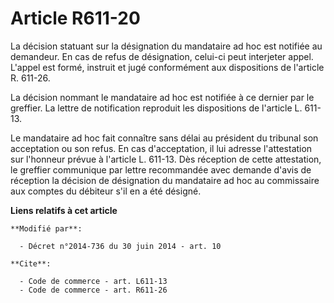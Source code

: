 # Article R611-20

La décision statuant sur la désignation du mandataire ad hoc est notifiée au demandeur. En cas de refus de désignation,
celui-ci peut interjeter appel. L'appel est formé, instruit et jugé conformément aux dispositions de l'article R. 611-26. 

La décision nommant le mandataire ad hoc est notifiée à ce dernier par le greffier. La lettre de notification reproduit les
dispositions de l'article L. 611-13. 

Le mandataire ad hoc fait connaître sans délai au président du tribunal son acceptation ou son refus. En cas d'acceptation,
il lui adresse l'attestation sur l'honneur prévue à l'article L. 611-13. Dès réception de cette attestation, le greffier
communique par lettre recommandée avec demande d'avis de réception la décision de désignation du mandataire ad hoc au
commissaire aux comptes du débiteur s'il en a été désigné.

**Liens relatifs à cet article**

	**Modifié par**:

	  - Décret n°2014-736 du 30 juin 2014 - art. 10

	**Cite**:

	  - Code de commerce - art. L611-13
	  - Code de commerce - art. R611-26
